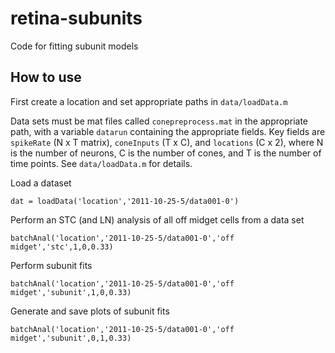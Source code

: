 retina-subunits
===============

Code for fitting subunit models

How to use
----------

First create a location and set appropriate paths in `data/loadData.m`

Data sets must be mat files called `conepreprocess.mat` in the appropriate path, with a variable `datarun` containing the appropriate fields. Key fields are `spikeRate` (N x T matrix), `coneInputs` (T x C), and `locations` (C x 2), where N is the number of neurons, C is the number of cones, and T is the number of time points. See `data/loadData.m` for details.

Load a dataset

	dat = loadData('location','2011-10-25-5/data001-0')

Perform an STC (and LN) analysis of all off midget cells from a data set

	batchAnal('location','2011-10-25-5/data001-0','off midget','stc',1,0,0.33)

Perform subunit fits

	batchAnal('location','2011-10-25-5/data001-0','off midget','subunit',1,0,0.33)

Generate and save plots of subunit fits

	batchAnal('location','2011-10-25-5/data001-0','off midget','subunit',0,1,0.33)
